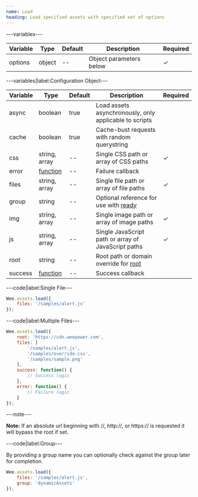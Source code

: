 ```yaml
---
name: Load
heading: Load specified assets with specified set of options
---
```


---variables---

| Variable | Type | Default | Description | Required |
| -- | -- | -- | -- | -- |
| options | object | -- | Object parameters below | ✓ |

---variables|label:Configuration Object---

| Variable | Type | Default | Description | Required |
| -- | -- | -- | -- | -- |
| async | boolean | true | Load assets asynchronously, only applicable to scripts ||
| cache | boolean | true | Cache-bust requests with random querystring ||
| css | string, array | -- | Single CSS path or array of CSS paths | ✓ |
| error | [function](/script/#functions) | -- | Failure callback ||
| files | string, array | -- | Single file path or array of file paths | ✓ |
| group | string | -- | Optional reference for use with [ready](#ready) ||
| img | string, array | -- | Single image path or array of image paths | ✓ |
| js | string, array | -- | Single JavaScript path or array of JavaScript paths | ✓ |
| root | string | -- | Root path or domain override for [root](#root) ||
| success | [function](/script/#functions) | -- | Success callback ||

---code|label:Single File---

```javascript
Wee.assets.load({
	files: '/samples/alert.js'
});
```

---code|label:Multiple Files---

```javascript
Wee.assets.load({
	root: 'https://cdn.weepower.com',
	files: [
		'/samples/alert.js',
		'/samples/override.css',
		'/samples/sample.png'
	],
	success: function() {
		// Success logic
	},
	error: function() {
		// Failure logic
	}
});
```

---note---

**Note:** If an absolute url beginning with //, http://, or https:// is requested it will bypass the root if set.

---code|label:Group---

By providing a group name you can optionally check against the group later for completion.

```javascript
Wee.assets.load({
	files: '/samples/alert.js',
	group: 'dynamicAssets'
});
```